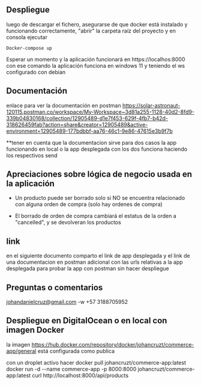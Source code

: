 ## Despliegue

luego de descargar el fichero, asegurarse de que docker está instalado y funcionando correctamente, "abrir" la carpeta raíz del proyecto y en consola ejecutar 
```
Docker-compose up
```
Esperar un momento y la aplicación funcionará en https://localhos:8000
con ese comando la aplicación funciona en windows 11 y teniendo el ws configurado con debian 

## Documentación

enlace para ver la documentación en postman
https://solar-astronaut-120115.postman.co/workspace/My-Workspace~3d81a255-1128-40d2-8fd9-339b04830168/collection/12905489-d1e7f453-629f-4fb7-b42d-318626459fab?action=share&creator=12905489&active-environment=12905489-177bdbbf-aa76-46c1-9e86-47615e3b9f7b

**tener en cuenta que la documentacion sirve para dos casos
la app funcionando en local o la app desplegada con los dos funciona haciendo los respectivos send


## Apreciaciones sobre lógica de negocio usada en la aplicación

- Un producto puede ser borrado solo si NO se encuentra relacionado con alguna orden de compra (solo hay ordenes de compra)

- El borrado de orden de compra cambiará el estatus de la orden a "cancelled", y se devolveran los productos  

## link 
en el siguiente documento comparto el link de app desplegada y el link de una documentacion en postman adicional con las urls relativas a la app desplegada para probar la app con postman sin hacer despliegue 

## Preguntas o comentarios
 johandanielcruz@gmail.com
 -w  +57 3188705952

## Despliegue en DigitalOcean o en local con imagen Docker
la imagen https://hub.docker.com/repository/docker/johancruzt/commerce-app/general
está configurada como publica

con un droplet activo hacer
docker pull johancruzt/commerce-app:latest
docker run -d --name commerce-app -p 8000:8000 johancruzt/commerce-app:latest
curl http://localhost:8000/api/products




